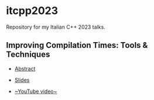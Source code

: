 # itcpp2023
Repository for my Italian C++ 2023 talks.

## Improving Compilation Times: Tools & Techniques

* [Abstract](https://italiancpp.github.io/con23/)

* [Slides](https://github.com/vittorioromeo/itcpp2023/blob/main/improving_compilation_times_itcpp2023.pdf)

* [~YouTube video~](TODO)
